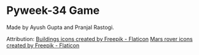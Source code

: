 # Pyweek-34 Game

Made by Ayush Gupta and Pranjal Rastogi.

Attribution:
<a href="https://www.flaticon.com/free-icons/buildings" title="buildings icons">Buildings icons created by Freepik - Flaticon</a>
<a href="https://www.flaticon.com/free-icons/mars-rover" title="mars rover icons">Mars rover icons created by Freepik - Flaticon</a>